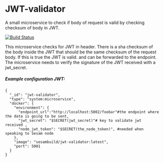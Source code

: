 # JWT-validator

A small microservice to check if body of request is valid by checking checksum of body in JWT.

[![Build Status](https://travis-ci.org/sesam-community/jwt-valdator.svg?branch=master)](https://travis-ci.org/sesam-community/jwt-validator)

This microservice checks for JWT in header.
There is a sha checksum of the body inside the JWT that should be the same checksum of the request body. If this is true the JWT is valid. and can be forwarded to the endpoint.
The microservice needs to verify the signature of the JWT received with a jwt_secret.

##### Example configuration JWT:

```
{
  "_id": "jwt-validator",
  "type": "system:microservice",
  "docker": {
    "environment": {
      "endpoint_url":"http://localhost:5002/foobar"#the endpoint where the data is going to be sent,
      "jwt_secret": "$SECRET(jwt_secret)"# key to validate jwt received ,
      "node_jwt_token": "$SECRET(the_node_token)", #needed when speaking to Sesam node
    },
    "image": "sesambuild/jwt-validator:latest",
    "port": 5001
  }
}
```